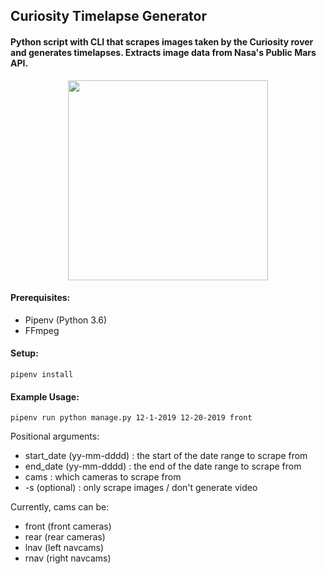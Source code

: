 ## Curiosity Timelapse Generator
#### Python script with CLI that scrapes images taken by the Curiosity rover and generates timelapses. Extracts image data from Nasa's Public Mars API.

<p align="center">
  <img src="sample.gif?raw=true" width="320px">
</p>

#### Prerequisites:
- Pipenv (Python 3.6)
- FFmpeg

#### Setup:
`
pipenv install
`
#### Example Usage:
`
pipenv run python manage.py 12-1-2019 12-20-2019 front
`

Positional arguments:
  - start_date (yy-mm-dddd) : the start of the date range to scrape from
  - end_date (yy-mm-dddd) : the end of the date range to scrape from
  - cams : which cameras to scrape from
  - -s (optional) : only scrape images / don't generate video

Currently, cams can be:
 - front (front cameras)
 - rear (rear cameras)
 - lnav (left navcams)
 - rnav (right navcams)
